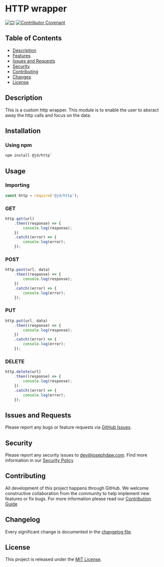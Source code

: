 # HTTP wrapper
[![CI](https://github.com/josephdaw/http/actions/workflows/build.yml/badge.svg)](https://github.com/josephdaw/http/actions/workflows/build.yml)
[![Contributor Covenant](https://img.shields.io/badge/Contributor%20Covenant-2.1-4baaaa.svg)](code_of_conduct.md)


## Table of Contents
- [Description](#description)
- [Features](#features)
- [Issues and Requests](#issues-and-requests)
- [Security](#security)
- [Contributing](#contributing)
- [Changes](#changelog)
- [License](#license)


## Description
This is a custom http wrapper. This module is to enable the user to absract away the http calls and focus on the data. 

## Installation
### Using npm
```bash
npm install @jd/http`
```

## Usage
### Importing
```javascript
const http = require('@jd/http');
```

### GET
```javascript
http.get(url)
    .then((response) => {
        console.log(response);
    })
    .catch((error) => {
        console.log(error);
    });
```


### POST
```javascript
http.post(url, data)
    .then((response) => {
        console.log(response);
    })
    .catch((error) => {
        console.log(error);
    });
```

### PUT
```javascript
http.put(url, data)
    .then((response) => {
        console.log(response);
    })
    .catch((error) => {
        console.log(error);
    });
```

### DELETE
```javascript
http.delete(url)
    .then((response) => {
        console.log(response);
    })
    .catch((error) => {
        console.log(error);
    });
```

## Issues and Requests
Please report any bugs or feature requests via [GitHub Issues](https://github.com/josephdaw/http/issues). 

## Security 
Please report any security issues to [dev@josephdaw.com](mailto:dev@josephdaw.com). Find more information in our [Security Policy](.github/SECURITY.md)

## Contributing
All development of this project happens through GitHub. We welcome constructive collaboration from the community to help implement new features or fix bugs. For more information please read our [Contribution Guide](.github/CONTRIBUTING.md)

## Changelog
Every significant change is documented in the [changelog file](CHANGELOG.md). 

## License
This project is released under the [MIT License](LICENSE).
